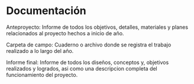 # Documentación

Anteproyecto: Informe de todos los objetivos, detalles, materiales y planes relacionados al proyecto hechos a inicio de año.

Carpeta de campo: Cuaderno o archivo donde se registra el trabajo realizado a lo largo del año.

Informe final: Informe de todos los diseños, conceptos y, objetivos realizados y logrados, asi como una descripcion completa del funcionamiento del proyecto.
